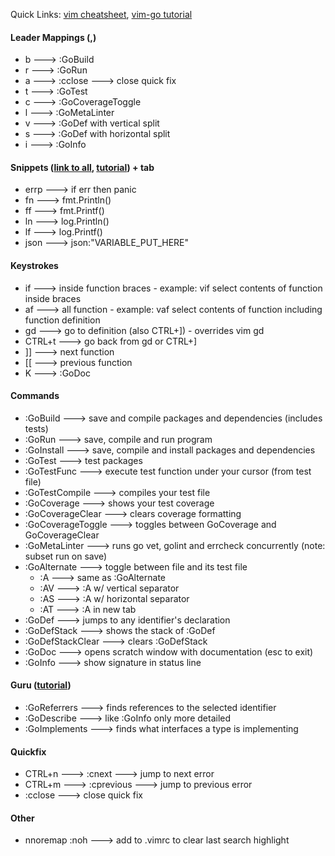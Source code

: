 Quick Links: [vim cheatsheet](http://www.worldtimzone.com/res/vi.html), [vim-go tutorial](https://github.com/fatih/vim-go-tutorial)

#### Leader Mappings (,)

* b ---> :GoBuild
* r ---> :GoRun
* a ---> :cclose ---> close quick fix
* t ---> :GoTest
* c ---> :GoCoverageToggle
* l ---> :GoMetaLinter
* v ---> :GoDef with vertical split
* s ---> :GoDef with horizontal split
* i ---> :GoInfo

#### Snippets ([link to all](https://github.com/fatih/vim-go/blob/master/gosnippets/UltiSnips/go.snippets),  [tutorial](https://github.com/fatih/vim-go-tutorial#snippets)) + tab

* errp ---> if err then panic
* fn ---> fmt.Println()
* ff ---> fmt.Printf()
* ln ---> log.Println()
* lf ---> log.Printf()
* json ---> json:"VARIABLE_PUT_HERE"

#### Keystrokes

* if ---> inside function braces - example: vif select contents of function inside braces
* af ---> all function - example: vaf select contents of function including function definition
* gd ---> go to definition (also CTRL+]) - overrides vim gd
* CTRL+t ---> go back from gd or CTRL+]
* ]] ---> next function
* [[ ---> previous function
* K ---> :GoDoc

#### Commands

* :GoBuild ---> save and compile packages and dependencies (includes tests)
* :GoRun ---> save, compile and run program
* :GoInstall ---> save, compile and install packages and dependencies
* :GoTest ---> test packages
* :GoTestFunc ---> execute test function under your cursor (from test file)
* :GoTestCompile ---> compiles your test file
* :GoCoverage ---> shows your test coverage
* :GoCoverageClear ---> clears coverage formatting
* :GoCoverageToggle ---> toggles between GoCoverage and GoCoverageClear
* :GoMetaLinter ---> runs go vet, golint and errcheck concurrently (note: subset run on save)
* :GoAlternate ---> toggle between file and its test file
  * :A ---> same as :GoAlternate
  * :AV ---> :A w/ vertical separator
  * :AS ---> :A w/ horizontal separator
  * :AT ---> :A in new tab
* :GoDef ---> jumps to any identifier's declaration
* :GoDefStack ---> shows the stack of :GoDef
* :GoDefStackClear ---> clears :GoDefStack
* :GoDoc ---> opens scratch window with documentation (esc to exit)
* :GoInfo ---> show signature in status line

#### Guru ([tutorial](https://github.com/fatih/vim-go-tutorial#guru))

* :GoReferrers ---> finds references to the selected identifier
* :GoDescribe ---> like :GoInfo only more detailed
* :GoImplements ---> finds what interfaces a type is implementing

#### Quickfix

* CTRL+n ---> :cnext ---> jump to next error
* CTRL+m ---> :cprevious ---> jump to previous error
* :cclose ---> close quick fix

#### Other

* nnoremap <Leader><space> :noh<cr> ---> add to .vimrc to clear last search highlight

